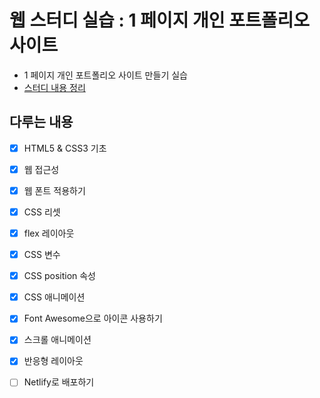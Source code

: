 # 웹 스터디 실습 : 1 페이지 개인 포트폴리오 사이트

- 1 페이지 개인 포트폴리오 사이트 만들기 실습
- [스터디 내용 정리](https://www.notion.so/chayeoi/1-2066624f958345ada52698ccf9bf51cb)

## 다루는 내용

- [x]  HTML5 & CSS3 기초
- [x]  웹 접근성
- [x]  웹 폰트 적용하기
- [x]  CSS 리셋
- [x]  flex 레이아웃
- [x]  CSS 변수
- [x]  CSS position 속성
- [x]  CSS 애니메이션
- [x]  Font Awesome으로 아이콘 사용하기
- [x]  스크롤 애니메이션
- [x]  반응형 레이아웃
- [ ]  Netlify로 배포하기

